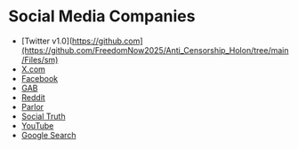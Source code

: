 # Social Media Companies

* [Twitter v1.0](https://github.com](https://github.com/FreedomNow2025/Anti_Censorship_Holon/tree/main/Files/sm)
* [X.com](https://github.com/FreedomNow2025/Anti_Censorship_Holon/blob/main/Files/sm/x)
* [Facebook]()
* [GAB]([https://github.](https://github.com/FreedomNow2025/Anti_Censorship_Holon/blob/main/Files/sm/GAB.md))
* [Reddit](https://github.com/FreedomNow2025/Anti_Censorship_Holon/blob/main/Files/sm/Reddit.md)
* [Parlor](https://github.com/FreedomNow2025/Anti_Censorship_Holon/blob/main/Files/sm/Parlor.md)
* [Social Truth]()
* [YouTube]()
* [Google Search]()


